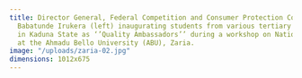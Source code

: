 ```yaml
---
title: Director General, Federal Competition and Consumer Protection Commission (FCCPC),
  Babatunde Irukera (left) inaugurating students from various tertiary institutions
  in Kaduna State as ‘’Quality Ambassadors’’ during a workshop on National Quality
  at the Ahmadu Bello University (ABU), Zaria.
image: "/uploads/zaria-02.jpg"
dimensions: 1012x675
---
```


